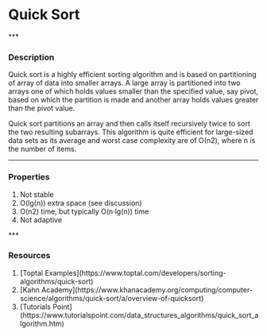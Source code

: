 <h1>Quick Sort</h1>
***
<h3>Description</h3>
Quick sort is a highly efficient sorting algorithm and is based on partitioning of array of data into smaller arrays. A large array is partitioned into two arrays one of which holds values smaller than the specified value, say pivot, based on which the partition is made and another array holds values greater than the pivot value.

Quick sort partitions an array and then calls itself recursively twice to sort the two resulting subarrays. This algorithm is quite efficient for large-sized data sets as its average and worst case complexity are of Ο(n2), where n is the number of items.
***
<h3>Properties</h3>
<ol>
  <li>Not stable</li>
  <li>O(lg(n)) extra space (see discussion)</li>
  <li>O(n2) time, but typically O(n·lg(n)) time</li>
  <li>Not adaptive</li>
</ol>
***
<h3>Resources</h3>
<ol>
  <li>[Toptal Examples](https://www.toptal.com/developers/sorting-algorithms/quick-sort)</li>
  <li>[Kahn Academy](https://www.khanacademy.org/computing/computer-science/algorithms/quick-sort/a/overview-of-quicksort)</li>
  <li>[Tutorials Point](https://www.tutorialspoint.com/data_structures_algorithms/quick_sort_algorithm.htm)</li>
</ol>
